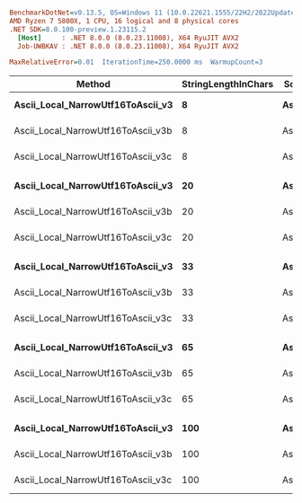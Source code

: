 ``` ini

BenchmarkDotNet=v0.13.5, OS=Windows 11 (10.0.22621.1555/22H2/2022Update/SunValley2)
AMD Ryzen 7 5800X, 1 CPU, 16 logical and 8 physical cores
.NET SDK=8.0.100-preview.1.23115.2
  [Host]     : .NET 8.0.0 (8.0.23.11008), X64 RyuJIT AVX2
  Job-UWBKAV : .NET 8.0.0 (8.0.23.11008), X64 RyuJIT AVX2

MaxRelativeError=0.01  IterationTime=250.0000 ms  WarmupCount=3  

```
|                             Method | StringLengthInChars |  Scenario |     Mean |     Error |    StdDev | Ratio |
|----------------------------------- |-------------------- |---------- |---------:|----------:|----------:|------:|
|  **Ascii_Local_NarrowUtf16ToAscii_v3** |                   **8** | **AsciiOnly** | **3.994 ns** | **0.0247 ns** | **0.0219 ns** |  **1.00** |
| Ascii_Local_NarrowUtf16ToAscii_v3b |                   8 | AsciiOnly | 3.954 ns | 0.0092 ns | 0.0082 ns |  0.99 |
| Ascii_Local_NarrowUtf16ToAscii_v3c |                   8 | AsciiOnly | 3.744 ns | 0.0112 ns | 0.0105 ns |  0.94 |
|                                    |                     |           |          |           |           |       |
|  **Ascii_Local_NarrowUtf16ToAscii_v3** |                  **20** | **AsciiOnly** | **4.374 ns** | **0.0188 ns** | **0.0176 ns** |  **1.00** |
| Ascii_Local_NarrowUtf16ToAscii_v3b |                  20 | AsciiOnly | 4.178 ns | 0.0182 ns | 0.0152 ns |  0.95 |
| Ascii_Local_NarrowUtf16ToAscii_v3c |                  20 | AsciiOnly | 4.619 ns | 0.0209 ns | 0.0185 ns |  1.06 |
|                                    |                     |           |          |           |           |       |
|  **Ascii_Local_NarrowUtf16ToAscii_v3** |                  **33** | **AsciiOnly** | **4.395 ns** | **0.0136 ns** | **0.0127 ns** |  **1.00** |
| Ascii_Local_NarrowUtf16ToAscii_v3b |                  33 | AsciiOnly | 4.586 ns | 0.0150 ns | 0.0141 ns |  1.04 |
| Ascii_Local_NarrowUtf16ToAscii_v3c |                  33 | AsciiOnly | 3.981 ns | 0.0271 ns | 0.0211 ns |  0.91 |
|                                    |                     |           |          |           |           |       |
|  **Ascii_Local_NarrowUtf16ToAscii_v3** |                  **65** | **AsciiOnly** | **5.248 ns** | **0.0288 ns** | **0.0269 ns** |  **1.00** |
| Ascii_Local_NarrowUtf16ToAscii_v3b |                  65 | AsciiOnly | 5.222 ns | 0.0166 ns | 0.0147 ns |  1.00 |
| Ascii_Local_NarrowUtf16ToAscii_v3c |                  65 | AsciiOnly | 4.581 ns | 0.0094 ns | 0.0083 ns |  0.87 |
|                                    |                     |           |          |           |           |       |
|  **Ascii_Local_NarrowUtf16ToAscii_v3** |                 **100** | **AsciiOnly** | **6.072 ns** | **0.0206 ns** | **0.0183 ns** |  **1.00** |
| Ascii_Local_NarrowUtf16ToAscii_v3b |                 100 | AsciiOnly | 6.076 ns | 0.0130 ns | 0.0115 ns |  1.00 |
| Ascii_Local_NarrowUtf16ToAscii_v3c |                 100 | AsciiOnly | 5.021 ns | 0.0202 ns | 0.0179 ns |  0.83 |
